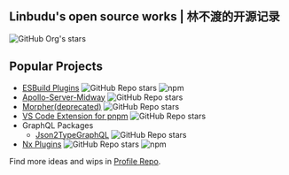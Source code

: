 ## Linbudu's open source works | 林不渡的开源记录

![GitHub Org's stars](https://img.shields.io/github/stars/LinbuduLab?style=social)

## Popular Projects

- [ESBuild Plugins](https://nx-plugins.netlify.app/derived/esbuild.html) ![GitHub Repo stars](https://img.shields.io/github/stars/LinbuduLab/nx-plugins?style=social) ![npm](https://img.shields.io/npm/dw/esbuild-plugin-copy)
- [Apollo-Server-Midway](https://github.com/LinbuduLab/apollo-server-midway) ![GitHub Repo stars](https://img.shields.io/github/stars/LinbuduLab/Apollo-Server-Midway?style=social)
- [Morpher(deprecated)](https://github.com/LinbuduLab/morpher) ![GitHub Repo stars](https://img.shields.io/github/stars/LinbuduLab/Morpher?style=social)
- [VS Code Extension for pnpm](https://github.com/LinbuduLab/pnpm-vscode-helper) ![GitHub Repo stars](https://img.shields.io/github/stars/LinbuduLab/pnpm-vscode-helper?style=social)
- GraphQL Packages
  - [Json2TypeGraphQL](https://github.com/LinbuduLab/json-to-type-graphql) ![GitHub Repo stars](https://img.shields.io/github/stars/LinbuduLab/json-to-type-graphql?style=social)
- [Nx Plugins](https://github.com/LinbuduLab/nx-plugins) ![GitHub Repo stars](https://img.shields.io/github/stars/LinbuduLab/nx-plugins?style=social) ![npm](https://img.shields.io/npm/dw/nx-plugin-vite)

Find more ideas and wips in [Profile Repo](https://github.com/LinbuduLab/.github).
